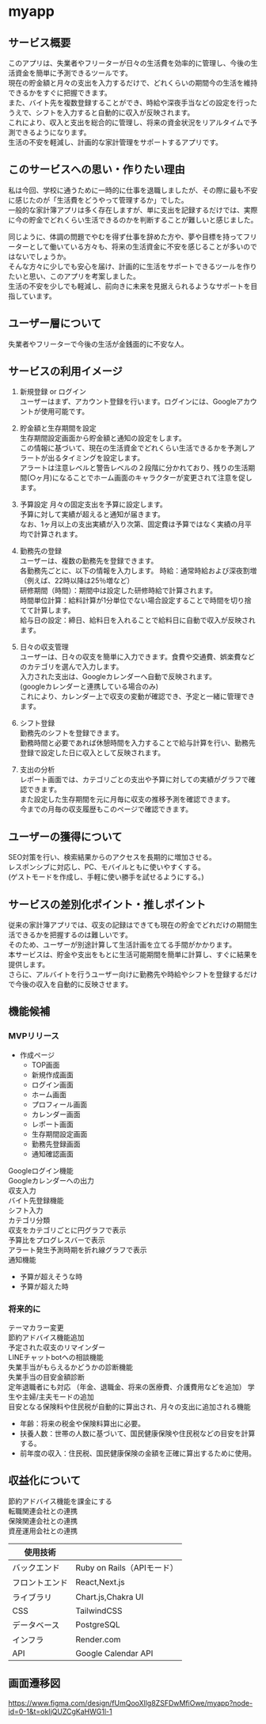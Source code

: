 # myapp
## サービス概要
このアプリは、失業者やフリーターが日々の生活費を効率的に管理し、今後の生活資金を簡単に予測できるツールです。  
現在の貯金額と月々の支出を入力するだけで、どれくらいの期間今の生活を維持できるかをすぐに把握できます。  
また、バイト先を複数登録することができ、時給や深夜手当などの設定を行ったうえで、シフトを入力すると自動的に収入が反映されます。  
これにより、収入と支出を総合的に管理し、将来の資金状況をリアルタイムで予測できるようになります。  
生活の不安を軽減し、計画的な家計管理をサポートするアプリです。  

## このサービスへの思い・作りたい理由  
私は今回、学校に通うために一時的に仕事を退職しましたが、その際に最も不安に感じたのが「生活費をどうやって管理するか」でした。  
一般的な家計簿アプリは多く存在しますが、単に支出を記録するだけでは、実際に今の貯金でどれくらい生活できるのかを判断することが難しいと感じました。  

同じように、体調の問題でやむを得ず仕事を辞めた方や、夢や目標を持ってフリーターとして働いている方々も、将来の生活資金に不安を感じることが多いのではないでしょうか。  
そんな方々に少しでも安心を届け、計画的に生活をサポートできるツールを作りたいと思い、このアプリを考案しました。  
生活の不安を少しでも軽減し、前向きに未来を見据えられるようなサポートを目指しています。  

## ユーザー層について
失業者やフリーターで今後の生活が金銭面的に不安な人。   

## サービスの利用イメージ
1. 新規登録 or ログイン  
  ユーザーはまず、アカウント登録を行います。ログインには、Googleアカウントが使用可能です。    

2. 貯金額と生存期間を設定  
  生存期間設定画面から貯金額と通知の設定をします。  
  この情報に基づいて、現在の生活資金でどれくらい生活できるかを予測しアラートが出るタイミングを設定します。  
  アラートは注意レベルと警告レベルの２段階に分かれており、残りの生活期間(○ヶ月)になることでホーム画面のキャラクターが変更されて注意を促します。

3. 予算設定
  月々の固定支出を予算に設定します。  
  予算に対して実績が超えると通知が届きます。  
  なお、1ヶ月以上の支出実績が入り次第、固定費は予算ではなく実績の月平均で計算されます。  

4. 勤務先の登録  
  ユーザーは、複数の勤務先を登録できます。  
  各勤務先ごとに、以下の情報を入力します。
  時給：通常時給および深夜割増（例えば、22時以降は25％増など）  
  研修期間（時間）：期間中は設定した研修時給で計算されます。  
  時間単位計算：給料計算が1分単位でない場合設定することで時間を切り捨てて計算します。  
  給与日の設定：締日、給料日を入れることで給料日に自動で収入が反映されます。    

5. 日々の収支管理  
  ユーザーは、日々の収支を簡単に入力できます。食費や交通費、娯楽費などのカテゴリを選んで入力します。  
  入力された支出は、Googleカレンダーへ自動で反映されます。  
  (googleカレンダーと連携している場合のみ)  
  これにより、カレンダー上で収支の変動が確認でき、予定と一緒に管理できます。 

6. シフト登録  
  勤務先のシフトを登録できます。  
  勤務時間と必要であれば休憩時間を入力することで給与計算を行い、勤務先登録で設定した日に収入として反映されます。  

7. 支出の分析  
  レポート画面では、カテゴリごとの支出や予算に対しての実績がグラフで確認できます。  
  また設定した生存期間を元に月毎に収支の推移予測を確認できます。  
  今までの月毎の収支履歴もこのページで確認できます。

## ユーザーの獲得について
SEO対策を行い、検索結果からのアクセスを長期的に増加させる。  
レスポンシブに対応し、PC、モバイルともに使いやすくする。  
(ゲストモードを作成し、手軽に使い勝手を試せるようにする。)  

## サービスの差別化ポイント・推しポイント
従来の家計簿アプリでは、収支の記録はできても現在の貯金でどれだけの期間生活できるかを把握するのは難しいです。  
そのため、ユーザーが別途計算して生活計画を立てる手間がかかります。  
本サービスは、貯金や支出をもとに生活可能期間を簡単に計算し、すぐに結果を提供します。  
さらに、アルバイトを行うユーザー向けに勤務先や時給やシフトを登録するだけで今後の収入を自動的に反映させます。  

## 機能候補
### MVPリリース
- 作成ページ
  - TOP画面
  - 新規作成画面
  - ログイン画面
  - ホーム画面
  - プロフィール画面
  - カレンダー画面
  - レポート画面
  - 生存期間設定画面
  - 勤務先登録画面
  - 通知確認画面

Googleログイン機能  
Googleカレンダーへの出力  
収支入力  
バイト先登録機能  
シフト入力  
カテゴリ分類  
収支をカテゴリごとに円グラフで表示  
予算比をプログレスバーで表示  
アラート発生予測時期を折れ線グラフで表示  
通知機能  
  - 予算が超えそうな時  
  - 予算が超えた時  

### 将来的に
テーマカラー変更  
節約アドバイス機能追加  
予定された収支のリマインダー  
LINEチャットbotへの相談機能  
失業手当がもらえるかどうかの診断機能  
失業手当の目安金額診断  
定年退職者にも対応
（年金、退職金、将来の医療費、介護費用などを追加）
学生や主婦/主夫モードの追加  
目安となる保険料や住民税が自動的に算出され、月々の支出に追加される機能  
  - 年齢：将来の税金や保険料算出に必要。  
  - 扶養人数：世帯の人数に基づいて、国民健康保険や住民税などの目安を計算する。  
  - 前年度の収入：住民税、国民健康保険の金額を正確に算出するために使用。  

## 収益化について
節約アドバイス機能を課金にする  
転職関連会社との連携  
保険関連会社との連携  
資産運用会社との連携  

| 使用技術  |   |
| ------------- | ------------- |
| バックエンド   | Ruby on Rails（APIモード） |
| フロントエンド   |  React,Next.js |
| ライブラリ  | Chart.js,Chakra UI |
| CSS  | TailwindCSS |
| データベース  | PostgreSQL |
| インフラ  | Render.com |
| API  | Google Calendar API |

## 画面遷移図
https://www.figma.com/design/fUmQooXllg8ZSFDwMfiOwe/myapp?node-id=0-1&t=okIjQUZCgKaHWG1l-1